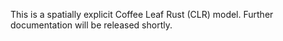 This is a spatially explicit Coffee Leaf Rust (CLR) model. Further documentation will be released shortly.
